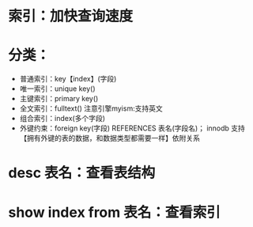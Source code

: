 # 索引：加快查询速度

# 分类：
- 普通索引：key【index】(字段)
- 唯一索引：unique key()
- 主键索引：primary key()
- 全文索引：fulltext() 注意引擎myism:支持英文
- 组合索引：index(多个字段)
- 外键约束：foreign key(字段) REFERENCES 表名(字段名)； innodb 支持【拥有外键的表的数据，和数据类型都需要一样】依附关系

# desc 表名：查看表结构
# show index from 表名：查看索引